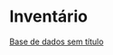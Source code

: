# Inventário

[Base de dados sem título](Inventa%CC%81rio%20ba4e415302c246019c4eb96a6a5bd537/Base%20de%20dados%20sem%20ti%CC%81tulo%204b56844a642b43de9899c5909518f3a4.csv)